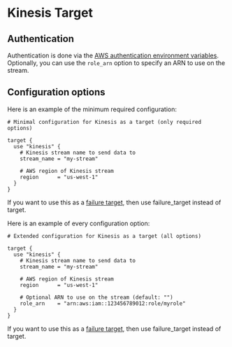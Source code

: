 # Kinesis Target

## Authentication

Authentication is done via the [AWS authentication environment variables](https://docs.aws.amazon.com/cli/latest/userguide/cli-configure-envvars.html). Optionally, you can use the `role_arn` option to specify an ARN to use on the stream.


## Configuration options

Here is an example of the minimum required configuration:

```hcl
# Minimal configuration for Kinesis as a target (only required options)

target {
  use "kinesis" {
    # Kinesis stream name to send data to
    stream_name = "my-stream"

    # AWS region of Kinesis stream
    region      = "us-west-1"
  }
}
```

If you want to use this as a [failure target](../../concepts/failure-model.md#failure-targets), then use failure_target instead of target.

Here is an example of every configuration option:

```hcl
# Extended configuration for Kinesis as a target (all options)

target {
  use "kinesis" {
    # Kinesis stream name to send data to
    stream_name = "my-stream"

    # AWS region of Kinesis stream
    region      = "us-west-1"

    # Optional ARN to use on the stream (default: "")
    role_arn    = "arn:aws:iam::123456789012:role/myrole"
  }
}

```

If you want to use this as a [failure target](../../concepts/failure-model.md#failure-targets), then use failure_target instead of target.